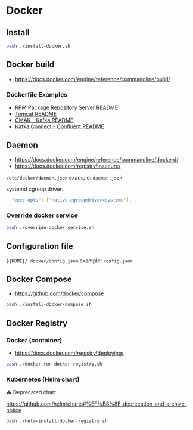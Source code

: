 # Docker

## Install

```bash
bash ./install-docker.sh
```

## Docker build

- https://docs.docker.com/engine/reference/commandline/build/

### Dockerfile Examples

- [RPM Package Repository Server README](/linux/rpm-package-repo-server/README.md)
- [Tomcat README](/tomcat/README.md)
- [CMAK - Kafka README](/kafka/README.md)
- [Kafka Connect - Confluent README](/kafka/confluent/README.md)

## Daemon

- https://docs.docker.com/engine/reference/commandline/dockerd/
- https://docs.docker.com/registry/insecure/

`/etc/docker/daemon.json` example: `daemon.json`

systemd cgroup driver:

```bash
  "exec-opts": ["native.cgroupdriver=systemd"],
```

### Override docker service

```bash
bash ./override-docker-service.sh
```

## Configuration file

`${HOME}/.docker/config.json` example: `config.json`

## Docker Compose

- https://github.com/docker/compose

```bash
bash ./install-docker-compose.sh
```

## Docker Registry

### Docker (container)

- https://docs.docker.com/registry/deploying/

```bash
bash ./docker-run-docker-registry.sh
```

### Kubernetes (Helm chart)

⚠️ Deprecated chart

https://github.com/helm/charts#%EF%B8%8F-deprecation-and-archive-notice

```bash
bash ./helm-install-docker-registry.sh
```
